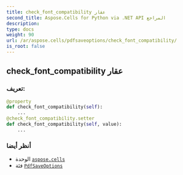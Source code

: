 ```yaml
---
title: check_font_compatibility عقار
second_title: Aspose.Cells for Python via .NET API المراجع
description:
type: docs
weight: 90
url: /ar/aspose.cells/pdfsaveoptions/check_font_compatibility/
is_root: false
---
```

##  check_font_compatibility عقار
###  تعريف:
```python
@property
def check_font_compatibility(self):
    ...
@check_font_compatibility.setter
def check_font_compatibility(self, value):
    ...
```

###  أنظر أيضا
* الوحدة [`aspose.cells`](../../)
* فئة [`PdfSaveOptions`](/cells/python-net/ar/aspose.cells/pdfsaveoptions)
